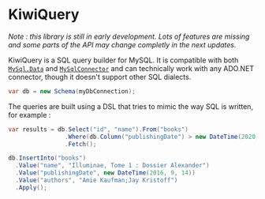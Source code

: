 # KiwiQuery

*Note : this library is still in early development. Lots of features are missing and some parts of the API may change completly in the next updates.*

KiwiQuery is a SQL query builder for MySQL. It is compatible with both [`MySql.Data`](https://www.nuget.org/packages/MySql.Data) and [`MySqlConnector`](https://www.nuget.org/packages/MySqlConnector) and can technically work with any ADO.NET connector, though it doesn't support other SQL dialects.

```cs
var db = new Schema(myDbConnection);
```


The queries are built using a DSL that tries to mimic the way SQL is written, for example :

```cs
var results = db.Select("id", "name").From("books")
                .Where(db.Column("publishingDate") > new DateTime(2020, 01, 01))
                .Fetch();
```

```cs
db.InsertInto("books")
  .Value("name", "Illuminae, Tome 1 : Dossier Alexander")
  .Value("publishingDate", new DateTime(2016, 9, 14))
  .Value("authors", "Amie Kaufman;Jay Kristoff")
  .Apply();
```